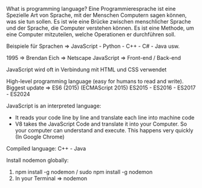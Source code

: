 What is programming language?
Eine Programmieresprache ist eine Spezielle Art von Sprache, mit der Menschen Computern sagen können, was sie tun sollen.
Es ist wie eine Brücke zwischen menschlicher Sprache und der Sprache, die Computer verstehen können.
Es ist eine Methode, um eine Computer mitzuteilen, welche Operationen er durchführen soll.

Beispiele für Sprachen => JavaScript - Python - C++ - C# - Java usw.

1995 => Brendan Eich => Netscape
JavaScript => Front-end / Back-end

JavaScript wird oft in Verbindung mit HTML und CSS verwendet

High-level programming language (easy for humans to read and write).
Biggest update => ES6 (2015) (ECMAScript 2015)
ES2015 - ES2016 - ES2017 - ES2024

JavaScript is an interpreted language:

- It reads your code line by line and translate each line into machine code
- V8 takes the JavaScript Code and translate it into your Computer. So your computer can understand and execute. This happens very quickly (In Google Chrome)

Compiled language: C++ - Java 

Install nodemon globally:

1. npm install -g nodemon / sudo npm install -g nodemon
2. In your Terminal => nodemon <filename>